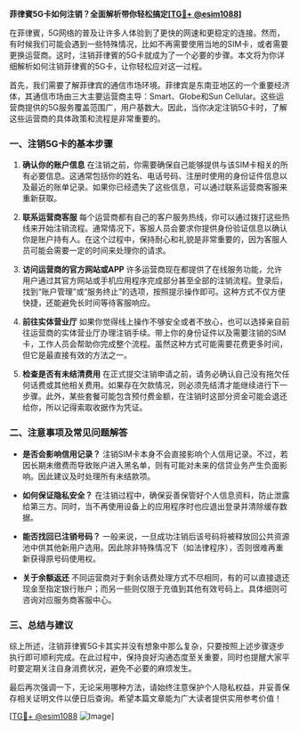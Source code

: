 **菲律賓5G卡如何注销？全面解析带你轻松搞定[[TG💪+ @esim1088](https://t.me/s/esim1088)]**

在菲律賓，5G网络的普及让许多人体验到了更快的网速和更稳定的连接。然而，有时候我们可能会遇到一些特殊情况，比如不再需要使用当地的SIM卡，或者需要更换运营商。这时，注销菲律賓的5G卡就成为了一个必要的步骤。本文将为你详细解析如何注销菲律賓的5G卡，让你轻松应对这一过程。

首先，我们需要了解菲律宾的通信市场环境。菲律宾是东南亚地区的一个重要经济体，其通信市场由三大主要运营商主导：Smart、Globe和Sun Cellular。这些运营商提供的5G服务覆盖范围广，用户基数大。因此，当你决定注销5G卡时，了解这些运营商的具体政策和流程是非常重要的。

### **一、注销5G卡的基本步骤**

1. **确认你的账户信息**
   在注销之前，你需要确保自己能够提供与该SIM卡相关的所有必要信息。这通常包括你的姓名、电话号码、注册时使用的身份证件信息以及最近的账单记录。如果你已经遗失了这些信息，可以通过联系运营商客服来重新获取。

2. **联系运营商客服**
   每个运营商都有自己的客户服务热线，你可以通过拨打这些热线来开始注销流程。通常情况下，客服人员会要求你提供身份验证信息以确认你是账户持有人。在这个过程中，保持耐心和礼貌是非常重要的，因为客服人员可能会需要一定的时间来处理你的请求。

3. **访问运营商的官方网站或APP**
   许多运营商现在都提供了在线服务功能，允许用户通过其官方网站或手机应用程序完成部分甚至全部的注销流程。登录后，找到“账户管理”或“服务终止”的选项，按照提示操作即可。这种方式不仅方便快捷，还能避免长时间等待客服响应。

4. **前往实体营业厅**
   如果你觉得线上操作不够安全或者不放心，也可以选择亲自前往运营商的实体营业厅办理注销手续。带上你的身份证件以及需要注销的SIM卡，工作人员会帮助你完成整个流程。虽然这种方式可能需要花费更多时间，但它是最直接有效的方法之一。

5. **检查是否有未结清费用**
   在正式提交注销申请之前，请务必确认自己没有拖欠任何话费或其他相关费用。如果存在欠款情况，则必须先结清才能继续进行下一步骤。此外，某些套餐可能包含预付费金额，在注销时这部分资金可能会退还给你，所以记得索取收据作为凭证。

### **二、注意事项及常见问题解答**

- **是否会影响信用记录？**
  注销SIM卡本身不会直接影响个人信用记录。不过，若因长期未缴费而导致账户进入黑名单，则有可能对未来的信贷业务产生负面影响。因此建议及时处理所有未结款项。

- **如何保证隐私安全？**
  在注销过程中，确保妥善保管好个人信息资料，防止泄露给第三方。同时，当不再使用设备上的应用程序时也应退出登录并清除缓存数据。

- **能否找回已注销号码？**
  一般来说，一旦成功注销后该号码将被释放回公共资源池中供其他新用户选用。因此除非特殊情况下（如法律程序），否则很难再重新获得原号码使用权。

- **关于余额返还**
  不同运营商对于剩余话费处理方式不尽相同，有的可以直接退还现金至指定银行账户；而另一些则仅限于充值到其他有效号码上。具体细则可咨询对应服务商客服中心。

### **三、总结与建议**

综上所述，注销菲律賓5G卡其实并没有想象中那么复杂，只要按照上述步骤逐步执行即可顺利完成。在此过程中，保持良好沟通态度至关重要，同时也提醒大家平时要定期关注自身消费状况，避免不必要的麻烦发生。

最后再次强调一下，无论采用哪种方法，请始终注意保护个人隐私权益，并妥善保存相关证明文件以便日后查询。希望本篇文章能为广大读者提供实用参考价值！

[[TG💪+ @esim1088](https://t.me/s/esim1088) ![Image](https://i.postimg.cc/4NQfJmqS/Snipaste-2025-05-13-00-14-12.png)]